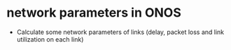 # network parameters in ONOS
- Calculate some network parameters of links (delay, packet loss and link utilization on each link)

